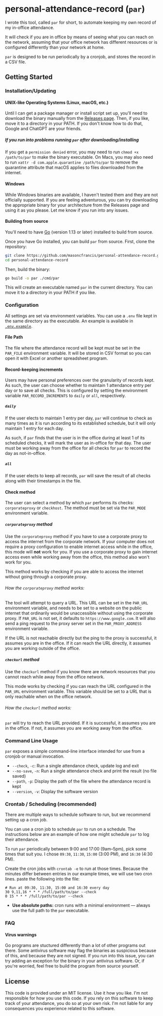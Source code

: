 # personal-attendance-record (`par`)

I wrote this tool, called `par` for short, to automate keeping my own record of my in-office attendance. 

It will check if you are in office by means of seeing what you can reach on the network, assuming that your office network has different resources or is configured differently than your network at home. 

`par` is designed to be run periodically by a cronjob, and stores the record in a CSV file.

## Getting Started

### Installation/Updating

#### UNIX-like Operating Systems (Linux, macOS, etc.)

Until I can get a package manager or install script set up, you'll need to download the binary manually from the [Releases page](https://github.com/masoncfrancis/personal-attendance-record/releases). Then, if you like, move it to a directory in your PATH. If you don't know how to do that, Google and ChatGPT are your friends.

##### If you run into problems running `par` after downloading/installing

If you get a `permission denied` error, you may need to run `chmod +x /path/to/par` to make the binary executable. On Macs, you may also need to run `xattr -d com.apple.quarantine /path/to/par` to remove the quarantine attribute that macOS applies to files downloaded from the internet.

#### Windows

While Windows binaries are available, I haven't tested them and they are not officially supported. If you are feeling adventurous, you can try downloading the appropriate binary for your architecture from the Releases page and using it as you please. Let me know if you run into any issues.


#### Building from source

You'll need to have [Go](https://go.dev/dl/) (version 1.13 or later) installed to build from source.

Once you have Go installed, you can build `par` from source. First, clone the repository:

```bash
git clone https://github.com/masoncfrancis/personal-attendance-record.git
cd personal-attendance-record
```

Then, build the binary:

```bash
go build -o par ./cmd/par
```

This will create an executable named `par` in the current directory. You can move it to a directory in your PATH if you like.

### Configuration

All settings are set via environment variables. You can use a `.env` file kept in the same directory as the executable. An example is available in [`.env.example`](.env.example).

#### File Path

The file where the attendance record will be kept must be set in the `PAR_FILE` environment variable. It will be stored in CSV format so you can open it with Excel or another spreadsheet program. 

#### Record-keeping increments

Users may have personal preferences over the granularity of records kept. As such, the user can choose whether to maintain 1 attendance entry per day or to save all checks. 
This is configured by setting the environment variable `PAR_RECORD_INCREMENTS` to `daily` or `all`, respectively.

##### `daily`

If the user elects to maintain 1 entry per day, `par` will continue to check as many times as it is run according to its established schedule, but it will only maintain 1 entry for each day. 

As such, if `par` finds that the user is in the office during at least 1 of its scheduled checks, it will mark the user as in-office for that day. The user must be working away from the office for all checks for `par` to record the day as not-in-office.

##### `all`

If the user elects to keep all records, `par` will save the result of all checks along with their timestamps in the file. 

#### Check method

The user can select a method by which `par` performs its checks: `corporateproxy` or `checkhost`. The method must be set via the `PAR_MODE` environment variable. 

##### `corporateproxy` method

Use the `corporateproxy` method if you have to use a corporate proxy to access the internet from the corporate network. If your computer does not require a proxy configuration to enable internet access while in the office, this mode will **not** work for you. If you use a corporate proxy to gain internet access even while working away from the office, this method also won't work for you. 

This method works by checking if you are able to access the internet without going through a corporate proxy. 

###### How the `corporateproxy` method works:

The tool will attempt to query a URL. This URL can be set in the `PAR_URL` environment variable, and needs to be set to a website on the public internet that ordinarily would be unaccessible without using the corporate proxy. If `PAR_URL` is 
not set, it defaults to `https://www.google.com`. It will also send a ping request to the
proxy server set in the `PAR_PROXY_ADDRESS` environment variable. 

If the URL is not reachable directly but the ping to the proxy is successful, it assumes you are in the office. 
If it can reach the URL directly, it assumes you are working outside of the office.

##### `checkurl` method

Use the `checkurl` method if you know there are network resources that you cannot reach while away from the office network.

This mode works by checking if you can reach the URL configured in the `PAR_URL` environment variable. This variable should be set to a URL that is only reachable when on the office network.

###### How the `checkurl` method works:

`par` will try to reach the URL provided. If it is successful, it assumes you are in the office. If not, it assumes you are working away from the office. 


### Command Line Usage

`par` exposes a simple command-line interface intended for use from a cronjob or manual invocation.

- `--check`, `-c`: Run a single attendance check, update log and exit
- `--no-save`, `-n`: Run a single attendance check and print the result (no file saved)
- `--path`, `-p`: Display the path of the file where the attendance record is kept
- `--version`, `-v`: Display the software version


### Crontab / Scheduling (recommended)

There are multiple ways to schedule software to run, but we recommend setting up a cron job. 

You can use a cron job to schedule `par` to run on a schedule. The instructions below are an example of how one might schedule `par` to log their attendance. 

To run `par` periodically between 9:00 and 17:00 (9am–5pm), pick some times that suit you. I chose `09:30`, `11:30`, `15:00` (3:00 PM), and `16:30` (4:30 PM).

Create the cron jobs with `crontab -e` to run at those times. Because the minutes differ between entries in our example times, we will use two cron lines. paste the following into the file:

```
# Run at 09:30, 11:30, 15:00 and 16:30 every day
30 9,11,16 * * * /full/path/to/par --check
0 15 * * * /full/path/to/par --check
```

- **Use absolute paths:** cron runs with a minimal environment — always use the full path to the `par` executable.

### FAQ

#### Virus warnings

Go programs are stuctured differently than a lot of other programs out there. Some antivirus software may flag the binaries as suspicious because of this, and because they are not signed. If you run into this issue, you can try adding an exception for the binary in your antivirus software. Or, if you're worried, feel free to build the program from source yourself. 


## License

This code is provided under an MIT license. Use it how you like. I'm not responsible for how you use this code. If you rely on this software to keep track of your attendance, you do so at your own risk. I'm not liable for any consequences you experience related to this software.
